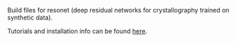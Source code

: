 Build files for resonet (deep residual networks for crystallography trained on synthetic data).

Tutorials and installation info can be found [here](https://smb.slac.stanford.edu/~resonet/).
